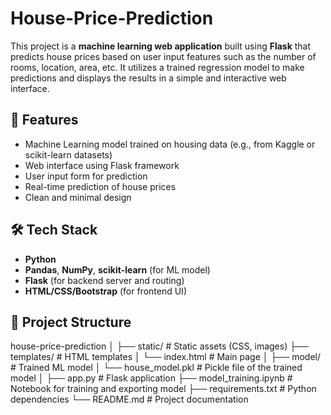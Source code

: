 # House-Price-Prediction

This project is a **machine learning web application** built using **Flask** that predicts house prices based on user input features such as the number of rooms, location, area, etc. It utilizes a trained regression model to make predictions and displays the results in a simple and interactive web interface.

## 🚀 Features

- Machine Learning model trained on housing data (e.g., from Kaggle or scikit-learn datasets)
- Web interface using Flask framework
- User input form for prediction
- Real-time prediction of house prices
- Clean and minimal design

## 🛠️ Tech Stack

- **Python**
- **Pandas**, **NumPy**, **scikit-learn** (for ML model)
- **Flask** (for backend server and routing)
- **HTML/CSS/Bootstrap** (for frontend UI)

## 📂 Project Structure

house-price-prediction
│
├── static/ # Static assets (CSS, images)
├── templates/ # HTML templates
│ └── index.html # Main page
│
├── model/ # Trained ML model
│ └── house_model.pkl # Pickle file of the trained model
│
├── app.py # Flask application
├── model_training.ipynb # Notebook for training and exporting model
├── requirements.txt # Python dependencies
└── README.md # Project documentation



